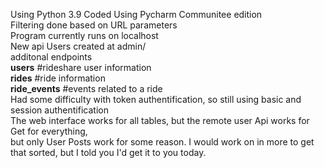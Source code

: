Using Python 3.9
Coded Using Pycharm Communitee edition<br>
Filtering done based on URL parameters<br>
Program currently runs on localhost<br>
New api Users created at admin/<br>
additonal endpoints<br>
  **users**   #rideshare user information<br>
  **rides**   #ride information<br>
  **ride_events**    #events related to a ride<br>
  Had some difficulty with token authentification, so still using basic and session authentification<br>
The web interface works for all tables, but the remote user Api works for Get for everything,<br> 
but only User Posts work for some reason. I would work on in more to get that sorted, but I told you I'd get it to you today.
